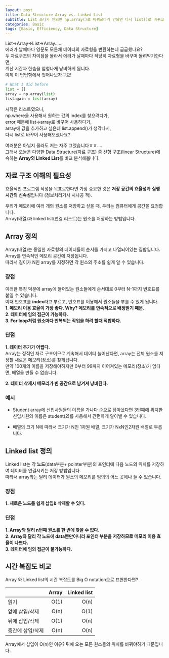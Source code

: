 ```yaml
---
layout: post
title: Data Structure Array vs. Linked List
subtitle: List 쓰다가 안되면 np.array()로 바꿔쓰다가 안되면 다시 list()로 바꾸고 있다면?
categories: Basic
tags: [Basic, Efficiency, Data Structure]
---
```

List->Array->List->Array......  
에러가 날때마다 영문도 모른체 데이터의 자료형을 변환하는데 급급했나요?  
두 자료구조의 차이점을 몰라서 에러가 날때마다 적당히 자료형을 바꾸며 돌려막기한다면,  
계산 시간과 한숨을 엄청나게 낭비하게 됩니다.   
이제 이 답답함에서 벗어나보자구요!  

```python
# What I did before
list = []
array = np.array(list)
listagain = list(array)
```

시작은 리스트였으나,  
np.where을 사용해서 원하는 값의 index를 찾으려다가,  
error 때문에 list->array로 바꾸어 사용하다가,  
array에 값을 추가하고 싶은데 list.append()가 생각나서,  
다시 list로 바꾸어 사용해보셨나요?  

여러분은 아닐지 몰라도 저는 자주 그랬습니다ㅎㅎ....   
그래서 오늘은 다양한 Data Structure(자료 구조) 중 선형 구조(linear Structure)에 속하는 **Array와 Linked List**를 비교 분석해봅니다.  

## 자료 구조 이해의 필요성
효율적인 프로그램 작성을 목표로한다면 가장 중요한 것은 **저장 공간의 효율성**과 **실행 시간의 신속성**입니다 (정보처리기사 시나공 책). 

우리가 메모리에 여러 개의 원소를 저장하고 싶을 때, 우리는 컴퓨터에게 공간을 요청합니다.  
Array(배열)과 linked list(연결 리스트)는 원소를 저장하는 방법입니다.  

## Array 정의
Array(배열)는 동일한 자료형의 데이터들이 순서를 가지고 나열되어있는 집합입니다.  
Array를 연속적인 메모리 공간에 저장됩니다.  
따라서 길이가 N인 array를 지정하면 각 원소의 주소를 쉽게 알 수 있습니다.  

### 장점 
이러한 특징 덕분에 array에 들어있는 원소들에게 순서대로 0부터 N-1까지 번호표를 붙일 수 있습니다.  
이때 번호표를 **index**라고 부르고, 번호표를 이용해서 원소들을 부를 수 있게 됩니다.  
**1. 메모리 이용 효율이 가장 좋다. Why? 메모리를 연속적으로 배정받기 때문.**    
**2. 데이터에 임의 접근이 가능하다.**  
**3. For loop처럼 원소마다 반복되는 작업을 하려 할때 적합하다.**  

### 단점 
**1. 데이터 추가가 어렵다.**  
Array는 정적인 자료 구조이므로 계속해서 데이터 늘어난다면, array는 전체 원소를 저장할 새로운 메모리(장소)를 찾게됩니다.  
만약 100개의 이름을 저장해야하지만 0부터 99까지 이어져있는 메모리(장소)가 없다면, 배열을 만들 수 없습니다.  
    
**2. 데이터 삭제시 메모리가 빈 공간으로 남겨져 낭비된다.**

### 예시
* Student array에 신입사원들의 이름을 가나다 순으로 담아놨다면 3번째에 위치한 신입사원의 이름은 student(2)를 사용해서 간편하게 알아낼 수 있습니다.  

* 배열의 크기 N에 따라서 크기가 N인 1차원 배열, 크기가 NxN인2차원 배열로 부릅니다.   

## Linked list 정의
Linked list는 각 **노드**(data부분+ pointer부분)의 포인터에 다음 노드의 위치를 저장하여 데이터를 연결시키는 저장 방법입니다.  
따라서 array와는 달리 데이터가 원소의 메모리를 임의의 어느 곳에나 둘 수 있습니다.  

### 장점 
**1. 새로운 노드를 쉽게 삽입& 삭제할 수 있다.**

### 단점
**1. Array와 달리 n번째 원소를 한 번에 찾을 수 없다.**  
**2. Array와 달리 각 노드에 data뿐만아니라 포인터 부분을 저장하므로 메모리 이용 효율이 나쁘다.**    
**3. 데이터에 임의 접근이 불가능하다.**  

## 시간 복잡도 비교
Array 와 Linked list의 시간 복잡도를 Big O notation으로 표현한다면?  

|  | Array | Linked list |
| :-- | ----: | ---------: |
|읽기 | O(1) |O(n)|
|앞에 삽입/삭제   | O(n) |O(1)|
|뒤에 삽입/삭제 | O(1) |O(n)|
|중간에 삽입/삭제 | O(n) |O(n)|

Array에서 삽입이 O(n)인 이유? 뒤에 오는 모든 원소들의 위치를 바꿔야하기 때문입니다.

